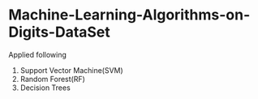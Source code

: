# Machine-Learning-Algorithms-on-Digits-DataSet

Applied following 
1. Support Vector Machine(SVM)
2. Random Forest(RF)
3. Decision Trees
